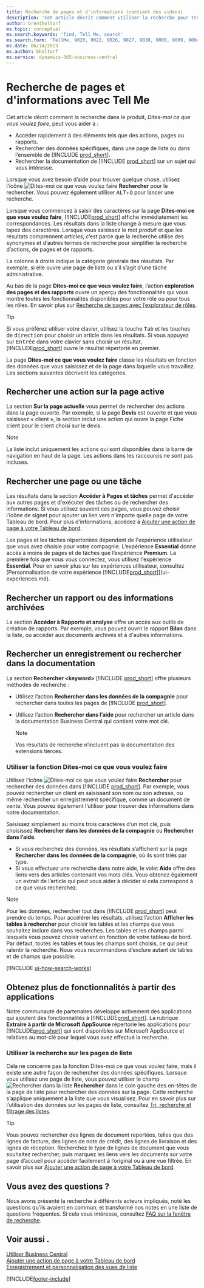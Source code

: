 ```yaml
---
title: Recherche de pages et d’informations (contient des vidéos)
description: 'Cet article décrit comment utiliser la recherche pour trouver des actions, pages, rapports, documents et données ainsi que les autres applications et services de conseil.'
author: brentholtorf
ms.topic: conceptual
ms.search.keywords: 'find, Tell Me, search'
ms.search.form: 'TellMe, 9020, 9022, 9026, 9027, 9030, 9000, 9009, 9004, 9005, 9024, 9006, 9007, 9010, 9016, 9017'
ms.date: 06/14/2023
ms.author: bholtorf
ms.service: dynamics-365-business-central
---
```

# Recherche de pages et d'informations avec Tell Me

Cet article décrit comment la recherche dans le produit, *Dites-moi ce que vous voulez faire*, peut vous aider à : 

* Accéder rapidement à des éléments tels que des actions, pages ou rapports.
* Rechercher des données spécifiques, dans une page de liste ou dans l’ensemble de [!INCLUDE [prod_short](includes/prod_short.md)].
* Rechercher la documentation de [!INCLUDE [prod_short](includes/prod_short.md)] sur un sujet qui vous intéresse.

<!-- ![!VIDEO https://go.microsoft.com/fwlink/?linkid=2086048] -->

Lorsque vous avez besoin d’aide pour trouver quelque chose, utilisez l’icône ![Dites-moi ce que vous voulez faire](media/ui-search/search.png "Page ou rapport pour la recherche") **Rechercher** pour le rechercher. Vous pouvez également utiliser <kbd>ALT</kbd>+<kbd>Q</kbd> pour lancer une recherche.

Lorsque vous commencez à saisir des caractères sur la page **Dites-moi ce que vous voulez faire**, [!INCLUDE[prod_short](includes/prod_short.md)] affiche immédiatement les correspondances. Les résultats dans la liste change à mesure que vous tapez des caractères. Lorsque vous saisissez le mot *produit* et que les résultats comprennent *articles*, c’est parce que la recherche utilise des synonymes et d’autres termes de recherche pour simplifier la recherche d’actions, de pages et de rapports.

La colonne à droite indique la catégorie générale des résultats. Par exemple, si elle ouvre une page de liste ou s’il s’agit d’une tâche administrative.  

Au bas de la page **Dites-moi ce que vous voulez faire**, l’action **exploration des pages et des rapports** ouvre un aperçu des fonctionnalités qui vous montre toutes les fonctionnalités disponibles pour votre rôle ou pour tous les rôles. En savoir plus sur [Recherche de pages avec l’explorateur de rôles](ui-role-explorer.md).

> [!TIP]  
> Si vous préférez utiliser votre clavier, utilisez la touche <kbd>Tab</kbd> et les touches de <kbd>direction</kbd> pour choisir un article dans les résultats. Si vous appuyez sur <kbd>Entrée</kbd> dans votre clavier sans choisir un résultat, [!INCLUDE[prod_short](includes/prod_short.md)] ouvre le résultat répertorié en premier.

La page **Dites-moi ce que vous voulez faire** classe les résultats en fonction des données que vous saisissez et de la page dans laquelle vous travaillez. Les sections suivantes décrivent les catégories.

## Rechercher une action sur la page active

La section **Sur la page actuelle** vous permet de rechercher des actions dans la page ouverte. Par exemple, si la page **Devis** est ouverte et que vous saisissez « client », la section inclut une action qui ouvre la page Fiche client pour le client choisi sur le devis.

> [!NOTE]  
> La liste inclut uniquement les actions qui sont disponibles dans la barre de navigation en haut de la page. Les actions dans les raccourcis ne sont pas incluses.  

## Rechercher une page ou une tâche

Les résultats dans la section **Accéder à Pages et tâches** permet d'accéder aux autres pages et d'exécuter des tâches ou de rechercher des informations. Si vous utilisez souvent ces pages, vous pouvez choisir l’icône de signet pour ajouter un lien vers n’importe quelle page de votre Tableau de bord. Pour plus d’informations, accédez à [Ajouter une action de page à votre Tableau de bord](ui-bookmarks.md).

Les pages et les tâches répertoriées dépendent de l'expérience utilisateur que vous avez choisie pour votre compagnie. L’expérience **Essential** donne accès à moins de pages et de tâches que l’expérience **Premium**. La première fois que vous vous connectez, vous utilisez l'expérience **Essential**. Pour en savoir plus sur les expériences utilisateur, consultez [Personnalisation de votre expérience [!INCLUDE[prod_short](includes/prod_short.md)]](ui-experiences.md).

## Rechercher un rapport ou des informations archivées

La section **Accéder à Rapports et analyse** offre un accès aux outils de création de rapports. Par exemple, vous pouvez ouvrir le rapport **Bilan** dans la liste, ou accéder aux documents archivés et à d'autres informations.  

## Rechercher un enregistrement ou rechercher dans la documentation

La section **Rechercher \<keyword\>** [!INCLUDE [prod_short](includes/prod_short.md)] offre plusieurs méthodes de recherche :

* Utilisez l’action **Rechercher dans les données de la compagnie** pour rechercher dans toutes les pages de [!INCLUDE [prod_short](includes/prod_short.md)].
* Utilisez l’action **Rechercher dans l’aide** pour rechercher un article dans la documentation Business Central qui contient votre mot clé.

  > [!NOTE]  
  > Vos résultats de recherche n’incluent pas la documentation des extensions tierces.

### Utiliser la fonction Dites-moi ce que vous voulez faire

Utilisez l’icône ![Dites-moi ce que vous voulez faire](media/ui-search/search.png "Page ou rapport pour la recherche") **Rechercher** pour rechercher des données dans [!INCLUDE [prod_short](includes/prod_short.md)]. Par exemple, vous pouvez rechercher un client en saisissant son nom ou son adresse, ou même rechercher un enregistrement spécifique, comme un document de vente. Vous pouvez également l’utiliser pour trouver des informations dans notre documentation.

Saisissez simplement au moins trois caractères d’un mot clé, puis choisissez **Rechercher dans les données de la compagnie** ou **Rechercher dans l’aide**.

* Si vous recherchez des données, les résultats s’affichent sur la page **Rechercher dans les données de la compagnie**, où ils sont triés par type.  
* Si vous effectuez une recherche dans notre aide, le volet **Aide** offre des liens vers des articles contenant vos mots clés. Vous obtenez également un extrait de l’article qui peut vous aider à décider si cela correspond à ce que vous recherchez.

> [!NOTE]
> Pour les données, rechercher tout dans [!INCLUDE [prod_short](includes/prod_short.md)] peut prendre du temps. Pour accélérer les résultats, utilisez l’action **Afficher les tables à rechercher** pour choisir les tables et les champs que vous souhaitez inclure dans vos recherches. Les tables et les champs parmi lesquels vous pouvez choisir varient en fonction de votre tableau de bord. Par défaut, toutes les tables et tous les champs sont choisis, ce qui peut ralentir la recherche. Nous vous recommandons d’exclure autant de tables et de champs que possible.

[!INCLUDE [ui-how-search-works](includes/ui-how-search-works.md)]

## Obtenez plus de fonctionnalités à partir des applications

Notre communauté de partenaires développe activement des applications qui ajoutent des fonctionnalités à [!INCLUDE[prod_short](includes/prod_short.md)]. La rubrique **Extraire à partir de Microsoft AppSource** répertorie les applications pour [!INCLUDE[prod_short](includes/prod_short.md)] qui sont disponibles sur Microsoft AppSource et relatives au mot-clé pour lequel vous avez effectué la recherche.

### Utiliser la recherche sur les pages de liste

Cela ne concerne pas la fonction Dites-moi ce que vous voulez faire, mais il existe une autre façon de rechercher des données spécifiques. Lorsque vous utilisez une page de liste, vous pouvez utiliser le champ ![Rechercher dans la liste](media/ui-search/search-list.png "Icône de liste Rechercher") **Rechercher** dans le coin gauche des en-têtes de la page de liste pour rechercher des données sur la page. Cette recherche s’applique uniquement à la liste que vous visualisez. Pour en savoir plus sur l’utilisation des données sur les pages de liste, consultez [Tri, recherche et filtrage des listes](ui-enter-criteria-filters.md).  

> [!TIP]
> Vous pouvez rechercher des lignes de document reportées, telles que des lignes de facture, des lignes de note de crédit, des lignes de livraison et des lignes de réception. Recherchez le type de lignes de document que vous souhaitez rechercher, puis marquez les liens vers les documents sur votre page d’accueil pour accéder facilement à l’original ou à une vue filtrée. En savoir plus sur [Ajouter une action de page à votre Tableau de bord](ui-bookmarks.md).

## Vous avez des questions ?

Nous avons présenté la recherche à différents acteurs impliqués, noté les questions qu’ils avaient en commun, et transformé nos notes en une liste de questions fréquentes. Si cela vous intéresse, consultez [FAQ sur la fenêtre de recherche](ui-search-faq.md).

## Voir aussi .

[Utiliser Business Central](ui-work-product.md)  
[Ajouter une action de page à votre Tableau de bord](ui-bookmarks.md)  
[Enregistrement et personnalisation des vues de liste](ui-views.md)  

[!INCLUDE[footer-include](includes/footer-banner.md)]
